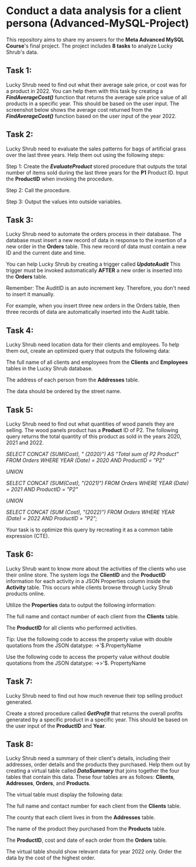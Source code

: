 # Conduct a data analysis for a client persona (Advanced-MySQL-Project)

This repository aims to share my answers for the **Meta Advanced MySQL Course**'s final project. The project includes **8 tasks** to analyze Lucky Shrub's data.

## Task 1: 

Lucky Shrub need to find out what their average sale price, or cost was for a product in 2022.
You can help them with this task by creating a **_FindAverageCost()_** function that returns the average sale price value of all products in a specific year. This should be based on the user input.
The screenshot below shows the average cost returned from the **_FindAverageCost()_** function based on the user input of the year 2022.


## Task 2:

Lucky Shrub need to evaluate the sales patterns for bags of artificial grass over the last three years. Help them out using the following steps:

Step 1: Create the **_EvaluateProduct_** stored procedure that outputs the total number of items sold during the last three years for the **P1** Product ID. Input the **ProductID** when invoking the procedure.

Step 2: Call the procedure.

Step 3: Output the values into outside variables.


## Task 3: 

Lucky Shrub need to automate the orders process in their database. The database must insert a new record of data in response to the insertion of a new order in the **Orders** table. This new record of data must contain a new ID and the current date and time.

You can help Lucky Shrub by creating a trigger called **_UpdateAudit_** This trigger must be invoked automatically **AFTER** a new order is inserted into the **Orders** table.

Remember: The AuditID is an auto increment key. Therefore, you don't need to insert it manually.

For example, when you insert three new orders in the Orders table, then three records of data are automatically inserted into the Audit table. 


## Task 4:

Lucky Shrub need location data for their clients and employees. To help them out, create an optimized query that outputs the following data:

The full name of all clients and employees from the **Clients** and **Employees** tables in the Lucky Shrub database.

The address of each person from the **Addresses** table.

The data should be ordered by the street name. 


## Task 5: 

Lucky Shrub need to find out what quantities of wood panels they are selling. The wood panels product has a **Product** ID of P2. The following query returns the total quantity of this product as sold in the years 2020, 2021 and 2022.

_SELECT CONCAT (SUM(Cost), " (2020)") AS "Total sum of P2 Product" FROM Orders WHERE YEAR (Date) = 2020 AND ProductID = "P2"_

_UNION_

_SELECT CONCAT (SUM(Cost), "(2021)") FROM Orders WHERE YEAR (Date) = 2021 AND ProductID = "P2"_ 

_UNION_ 

_SELECT CONCAT (SUM (Cost), "(2022)") FROM Orders WHERE YEAR (Date) = 2022 AND ProductID = "P2";_

Your task is to optimize this query by recreating it as a common table expression (CTE).

## Task 6: 

Lucky Shrub want to know more about the activities of the clients who use their online store. The system logs the **ClientID** and the **ProductID** information for each activity in a JSON Properties column inside the **Activity** table. This occurs while clients browse through Lucky Shrub products online.

Utilize the **Properties** data to output the following information:

The full name and contact number of each client from the **Clients** table.

The **ProductID** for all clients who performed activities.

Tip:
Use the following code to access the property value with double quotations from the JSON datatype: ->'$.PropertyName

Use the following code to access the property value without double quotations from the JSON datatype: ->>'$. PropertyName


## Task 7:

Lucky Shrub need to find out how much revenue their top selling product generated. 

Create a stored procedure called **_GetProfit_** that returns the overall profits generated by a specific product in a specific year. This should be based on the user input of the **ProductID** and **Year**. 


## Task 8:

Lucky Shrub need a summary of their client's details, including their addresses, order details and the products they purchased. Help them out by creating a virtual table called **_DataSummary_** that joins together the four tables that contain this data. These four tables are as follows: **Clients**, **Addresses**, **Orders**, and **Products**.

The virtual table must display the following data:

The full name and contact number for each client from the **Clients** table.

The county that each client lives in from the **Addresses** table.

The name of the product they purchased from the **Products** table.

The **ProductID**, cost and date of each order from the **Orders** table.

The virtual table should show relevant data for year 2022 only. Order the data by the cost of the highest order.








